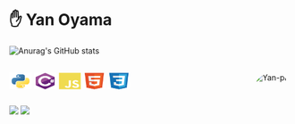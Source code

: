 # ✋ Yan Oyama

![Anurag's GitHub stats](https://github-readme-stats.vercel.app/api?username=yanoyama&show_icons=true&theme=tokyonight) 

<div style="display: inline_block"><br>
  <img align="center" alt="Yan-Python" height="30" width="40" src="https://raw.githubusercontent.com/devicons/devicon/master/icons/python/python-original.svg">
  <img align="center" alt="Yan-Csharp" height="30" width="40" src="https://raw.githubusercontent.com/devicons/devicon/master/icons/csharp/csharp-original.svg">
  <img align="center" alt="Yan-Js" height="30" width="40" src="https://raw.githubusercontent.com/devicons/devicon/master/icons/javascript/javascript-plain.svg">
  <img align="center" alt="Yan-HTML" height="30" width="40" src="https://raw.githubusercontent.com/devicons/devicon/master/icons/html5/html5-original.svg">
  <img align="center" alt="Yan-CSS" height="30" width="40" src="https://raw.githubusercontent.com/devicons/devicon/master/icons/css3/css3-original.svg">
  <img align="right" alt="Yan-pic" height="100" style="border-radius:50px;" src="https://media.tenor.com/PNwTnzy9sDsAAAAC/itachi-uchiha-naruto.gif](https://i.gifer.com/5jyB.mp4)">
</div>

##

<a href="https://www.linkedin.com/in/yan-oyama-673336265/" target="_blank"><img src="https://img.shields.io/badge/-LinkedIn-%230077B5?style=for-the-badge&logo=linkedin&logoColor=white" target="_blank"></a> 
<a href="https://www.instagram.com/yan_oyama/" target="_blank"><img src="https://img.shields.io/badge/-Instagram-%23E4405F?style=for-the-badge&logo=instagram&logoColor=white" target="_blank"></a>
